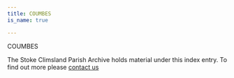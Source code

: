```yaml
---
title: COUMBES
is_name: true

---
```


COUMBES


The Stoke Climsland Parish Archive holds material under this index entry. To find out more please [contact us](/contact/)
